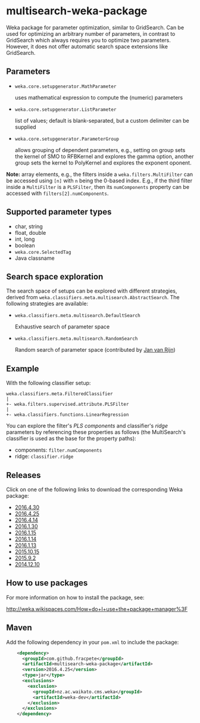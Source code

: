 multisearch-weka-package
========================

Weka package for parameter optimization, similar to GridSearch.
Can be used for optimizing an arbitrary number of parameters, in contrast to
GridSearch which always requires you to optimize two parameters. However, it
does not offer automatic search space extensions like GridSearch.


Parameters
----------

* `weka.core.setupgenerator.MathParameter`

  uses mathematical expression to compute the (numeric) parameters
  
* `weka.core.setupgenerator.ListParameter`

  list of values; default is blank-separated, but a custom delimiter
  can be supplied
  
* `weka.core.setupgenerator.ParameterGroup`

  allows grouping of dependent parameters, e.g., setting on group sets the kernel 
  of SMO to RFBKernel and explores the gamma option, another group sets the
  kernel to PolyKernel and explores the exponent oponent.

**Note:** array elements, e.g., the filters inside a `weka.filters.MultiFilter`
can be accessed using `[n]` with `n` being the 0-based index. E.g., if the
third filter inside a `MultiFilter` is a `PLSFilter`, then its `numComponents`
property can be accessed with `filters[2].numComponents`.


Supported parameter types
-------------------------

* char, string
* float, double
* int, long
* boolean
* `weka.core.SelectedTag`
* Java classname


Search space exploration
------------------------

The search space of setups can be explored with different strategies, derived
from `weka.classifiers.meta.multisearch.AbstractSearch`. The following 
strategies are available:

* `weka.classifiers.meta.multisearch.DefaultSearch`
  
  Exhaustive search of parameter space

* `weka.classifiers.meta.multisearch.RandomSearch`

  Random search of parameter space (contributed by [Jan van Rijn](https://github.com/janvanrijn))


Example
-------

With the following classifier setup:

```
weka.classifiers.meta.FilteredClassifier
|
+- weka.filters.supervised.attribute.PLSFilter
|
+- weka.classifiers.functions.LinearRegression
```

You can explore the filter's *PLS components* and classifier's *ridge* parameters
by referencing these properties as follows (the MultiSearch's classifier is
used as the base for the property paths):

* components: `filter.numComponents`
* ridge: `classifier.ridge`


Releases
--------

Click on one of the following links to download the corresponding Weka package:

* [2016.4.30](https://github.com/fracpete/multisearch-weka-package/releases/download/v2016.4.30/multisearch-2016.4.30.zip)
* [2016.4.25](https://github.com/fracpete/multisearch-weka-package/releases/download/v2016.4.25/multisearch-2016.4.25.zip)
* [2016.4.14](https://github.com/fracpete/multisearch-weka-package/releases/download/v2016.4.14/multisearch-2016.4.14.zip)
* [2016.1.30](https://github.com/fracpete/multisearch-weka-package/releases/download/v2016.1.30/multisearch-2016.1.30.zip)
* [2016.1.15](https://github.com/fracpete/multisearch-weka-package/releases/download/v2016.1.15/multisearch-2016.1.15.zip)
* [2016.1.14](https://github.com/fracpete/multisearch-weka-package/releases/download/v2016.1.14/multisearch-2016.1.14.zip)
* [2016.1.13](https://github.com/fracpete/multisearch-weka-package/releases/download/v2016.1.13/multisearch-2016.1.13.zip)
* [2015.10.15](https://github.com/fracpete/multisearch-weka-package/releases/download/v2015.10.15/multisearch-2015.10.15.zip)
* [2015.9.2](https://github.com/fracpete/multisearch-weka-package/releases/download/v2015.9.2/multisearch-2015.9.2.zip)
* [2014.12.10](https://github.com/fracpete/multisearch-weka-package/releases/download/v2014.12.10/multisearch-2014.12.10.zip)


How to use packages
-------------------

For more information on how to install the package, see:

http://weka.wikispaces.com/How+do+I+use+the+package+manager%3F


Maven
-----

Add the following dependency in your `pom.xml` to include the package:

```xml
    <dependency>
      <groupId>com.github.fracpete</groupId>
      <artifactId>multisearch-weka-package</artifactId>
      <version>2016.4.25</version>
      <type>jar</type>
      <exclusions>
        <exclusion>
          <groupId>nz.ac.waikato.cms.weka</groupId>
          <artifactId>weka-dev</artifactId>
        </exclusion>
      </exclusions>
    </dependency>
```
